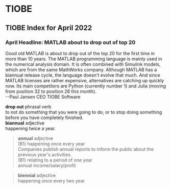 # TIOBE  
## TIOBE Index for April 2022  
### April Headline: MATLAB about to drop out of top 20    
Good old MATLAB is about to drop out of the top 20 for the first time in more than 10 years. 
The MATLAB programming language is mainly used in the numerical analysis domain. 
It is often combined with Simulink models, which are from the same MathWorks company. 
Although MATLAB has a biannual release cycle, the language doesn't evolve that much. 
And since MATLAB licenses are rather expensive, alternatives are catching up quickly now. 
Its main competitors are Python (currently number 1) and Julia (moving from position 32 to position 26 this month).   
--Paul Jansen CEO TIOBE Software  

**drop out** phrasal verb  
to not do something that you were going to do, or to stop doing something before you have completely finished.   
**biannual** adjective  
happening twice a year.  
> **annual** adjective  
> (B1) happening once every year  
> Companies publish annual reports to inform the public about the previous year's activities.  
> (B1) relating to a period of one year  
> annual income/salary/profit  

> **biennial** adjective  
> happening once every two year

